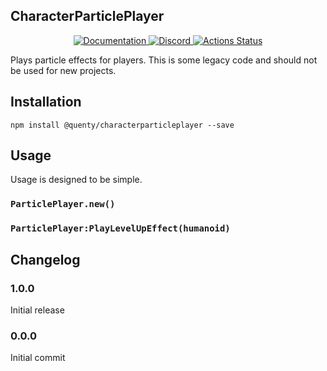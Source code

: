 ## CharacterParticlePlayer
<div align="center">
  <a href="http://quenty.github.io/api/">
    <img src="https://img.shields.io/badge/docs-website-green.svg" alt="Documentation" />
  </a>
  <a href="https://discord.gg/mhtGUS8">
    <img src="https://img.shields.io/badge/discord-nevermore-blue.svg" alt="Discord" />
  </a>
  <a href="https://github.com/Quenty/NevermoreEngine/actions">
    <img src="https://github.com/Quenty/NevermoreEngine/workflows/lint/badge.svg" alt="Actions Status" />
  </a>
</div>

Plays particle effects for players. This is some legacy code and should not be used for new projects.

## Installation
```
npm install @quenty/characterparticleplayer --save
```

## Usage
Usage is designed to be simple.

### `ParticlePlayer.new()`

### `ParticlePlayer:PlayLevelUpEffect(humanoid)`


## Changelog

### 1.0.0
Initial release

### 0.0.0
Initial commit

